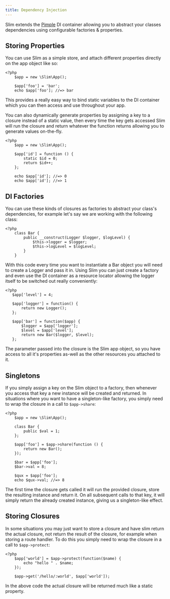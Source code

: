 ```yaml
---
title: Dependency Injection
---
```


Slim extends the [Pimple][1] DI container allowing you to abstract your classes dependencies using configurable factories & properties.

## Storing Properties

You can use Slim as a simple store, and attach different properties directly on the app object like so:

	<?php
	    $app = new \Slim\App();
	
	    $app['foo'] = 'bar';
	    echo $app['foo']; //=> bar

This provides a really easy way to bind static variables to the DI container which you can then access and use throughout your app.

You can also dynamically generate properties by assigning a key to a closure instead of a static value, then every time the key gets accessed Slim will run the closure and return whatever the function returns allowing you to generate values on-the-fly.

	<?php
	    $app = new \Slim\App();
	
	    $app['id'] = function () {
	        static $id = 0;
	        return $id++;
	    };
	
	    echo $app['id']; //=> 0
	    echo $app['id']; //=> 1

## DI Factories

You can use these kinds of closures as factories to abstract your class's dependencies, for example let's say we are working with the following class:

	<?php
	    class Bar {
	        public __construct(Logger $logger, $logLevel) {
	            $this->logger = $logger;
	            $this->logLevel = $logLevel;
	        }
	    }

With this code every time you want to instantiate a Bar object you will need to create a Logger and pass it in. Using Slim you can just create a factory and even use the DI container as a resource locator allowing the logger itself to be switched out really conveniently:

	<?php
	   $app['level'] = 4;
	
	   $app['logger'] = function() {
	       return new Logger();
	   };
	
	   $app['bar'] = function($app) {
	       $logger = $app['logger'];
	       $level = $app['level'];
	       return new Bar($logger, $level);
	   };

The parameter passed into the closure is the Slim app object, so you have access to all it's properties as-well as the other resources you attached to it.

## Singletons

If you simply assign a key on the Slim object to a factory, then whenever you access that key a new instance will be created and returned. In situations where you want to have a singleton-like factory, you simply need to wrap the closure in a call to `$app->share`:

	<?php
	    $app = new \Slim\App();
	
	    class Bar {
	        public $val = 1;
	    };
	
	    $app['foo'] = $app->share(function () {
	        return new Bar();
	    });
	
	    $bar = $app['foo'];
	    $bar->val = 8;
	
	    $qux = $app['foo'];
	    echo $qux->val; //=> 8

The first time the closure gets called it will run the provided closure, store the resulting instance and return it. On all subsequent calls to that key, it will simply return the already created instance, giving us a singleton-like effect.

## Storing Closures

In some situations you may just want to store a closure and have slim return the actual closure, not return the result of the closure, for example when storing a route handler. To do this you simply need to wrap the closure in a call to `$app->protect`:

	<?php
	    $app['world'] = $app->protect(function($name) {
	        echo "hello " . $name;
	    });
	
	    $app->get('/hello/:world', $app['world']);

In the above code the actual closure will be returned much like a static property.

[1]:	http://pimple.sensiolabs.org/ "Pimple DI Container"
